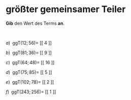 <!--
version:  0.0.1

language: de

@style
main > *:not(:last-child) {
  margin-bottom: 3rem;
}

input {
    text-align: center;
}

.flex-container {
    display: flex;
    flex-wrap: wrap;
    align-items: stretch;
    gap: 20px;
}

.flex-child {
    flex: 1;
    min-width: 350px;
    margin-right: 20px;
}

@media (max-width: 400px) {
    .flex-child {
        flex: 100%;
        margin-right: 0;
    }
}
@end

formula: \carry   \textcolor{red}{\scriptsize #1}
formula: \digit   \rlap{\carry{#1}}\phantom{#2}#2
formula: \permil  \text{‰}

import: https://raw.githubusercontent.com/LiaTemplates/Tikz-Jax/main/README.md

script: https://cdn.jsdelivr.net/gh/LiaTemplates/Tikz-Jax@main/dist/index.js


tags: ggT, leicht, sehr niedrig, Angeben

comment: Gib den größten gemeinsamen Teiler an.

author: Martin Lommatzsch

-->




# größter gemeinsamer Teiler


**Gib** den Wert des Terms **an**.

<br>


<section class="flex-container">

<div class="flex-child">

$a)\;\; \text{ggT}(12;56) =$ [[  4  ]]

</div>

<div class="flex-child">

$b)\;\; \text{ggT}(81;36) =$ [[  9  ]]

</div>

<div class="flex-child">

$c)\;\; \text{ggT}(64;48) =$ [[ 16  ]]

</div>

<div class="flex-child">

$d)\;\; \text{ggT}(75;85) =$ [[  5  ]]

</div>

<div class="flex-child">

$e)\;\; \text{ggT}(102;78) =$ [[  2  ]]

</div>

<div class="flex-child">

$f)\;\; \text{ggT}(243;256) =$ [[  1  ]]

</div>

</section>